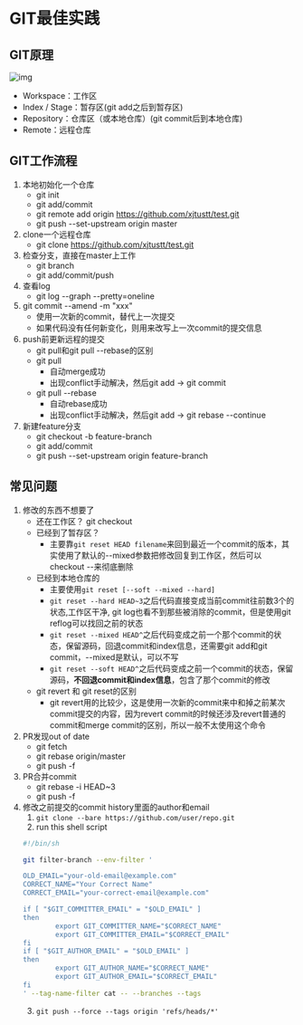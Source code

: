 # GIT最佳实践

## GIT原理

![img](img/git-structure.jpg)

- Workspace：工作区
- Index / Stage：暂存区(git add之后到暂存区)
- Repository：仓库区（或本地仓库）(git commit后到本地仓库)
- Remote：远程仓库

## GIT工作流程
1. 本地初始化一个仓库
	- git init
	- git add/commit
	- git remote add origin https://github.com/xjtustt/test.git
	- git push --set-upstream origin master
2. clone一个远程仓库
	- git clone https://github.com/xjtustt/test.git
3. 检查分支，直接在master上工作
	- git branch
	- git add/commit/push
4. 查看log
	- git log --graph --pretty=oneline
5. git commit --amend -m "xxx"
	- 使用一次新的commit，替代上一次提交
	- 如果代码没有任何新变化，则用来改写上一次commit的提交信息
6. push前更新远程的提交
	- git pull和git pull --rebase的区别
	- git pull
		- 自动merge成功
		- 出现conflict手动解决，然后git add -> git commit
	- git pull --rebase
		- 自动rebase成功
		- 出现conflict手动解决，然后git add -> git rebase --continue
7. 新建feature分支
	- git checkout -b feature-branch
	- git add/commit
	- git push --set-upstream origin feature-branch

## 常见问题
1. 修改的东西不想要了
	- 还在工作区？ git checkout
	- 已经到了暂存区？
		- 主要靠`git reset HEAD filename`来回到最近一个commit的版本，其实使用了默认的--mixed参数把修改回复到工作区，然后可以checkout --来彻底删除
	- 已经到本地仓库的
		- 主要使用`git reset [--soft --mixed --hard]`
		- `git reset --hard HEAD~3`之后代码直接变成当前commit往前数3个的状态,工作区干净, git log也看不到那些被消除的commit，但是使用git reflog可以找回之前的状态
		- `git reset --mixed HEAD^`之后代码变成之前一个那个commit的状态，保留源码，回退commit和index信息，还需要git add和git commit，--mixed是默认，可以不写
		- `git reset --soft HEAD^`之后代码变成之前一个commit的状态，保留源码，**不回退commit和index信息**，包含了那个commit的修改
	- git revert 和 git reset的区别
		- git revert用的比较少，这是使用一次新的commit来中和掉之前某次commit提交的内容，因为revert commit的时候还涉及revert普通的commit和merge commit的区别，所以一般不太使用这个命令
2. PR发现out of date
	- git fetch
	- git rebase origin/master
	- git push -f
3. PR合并commit
	- git rebase -i HEAD~3
	- git push -f
4. 修改之前提交的commit history里面的author和email
	1. `git clone --bare https://github.com/user/repo.git`
	2. run this shell script
	```sh
	#!/bin/sh

	git filter-branch --env-filter '

	OLD_EMAIL="your-old-email@example.com"
	CORRECT_NAME="Your Correct Name"
	CORRECT_EMAIL="your-correct-email@example.com"
	
	if [ "$GIT_COMMITTER_EMAIL" = "$OLD_EMAIL" ]
	then
    		export GIT_COMMITTER_NAME="$CORRECT_NAME"
    		export GIT_COMMITTER_EMAIL="$CORRECT_EMAIL"
	fi
	if [ "$GIT_AUTHOR_EMAIL" = "$OLD_EMAIL" ]
	then
    		export GIT_AUTHOR_NAME="$CORRECT_NAME"
    		export GIT_AUTHOR_EMAIL="$CORRECT_EMAIL"
	fi
	' --tag-name-filter cat -- --branches --tags
	```
	3. `git push --force --tags origin 'refs/heads/*'`
